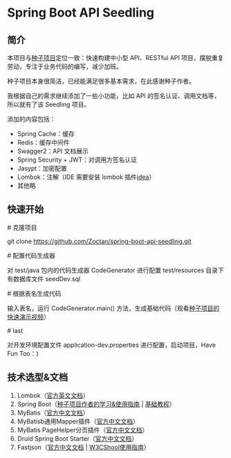 # Spring Boot API Seedling

## 简介

本项目与[种子项目](https://github.com/lihengming/spring-boot-api-project-seed)定位一致：快速构建中小型 API、RESTful API 项目，摆脱重复劳动，专注于业务代码的编写，减少加班。

种子项目本身很简洁，已经能满足很多基本需求，在此感谢种子作者。

我根据自己的需求继续添加了一些小功能，比如 API 的签名认证、调用文档等，所以就有了该 Seedling 项目。

添加的内容包括：
- Spring Cache：缓存
- Redis：缓存中间件
- Swagger2：API 文档展示
- Spring Security + JWT：对调用方签名认证
- Jasypt：加密配置
- Lombok：注解（IDE 需要安装 lombok 插件[idea](https://github.com/mplushnikov/lombok-intellij-plugin/)）
- 其他略

## 快速开始

\# 克隆项目

git clone https://github.com/Zoctan/spring-boot-api-seedling.git

\# 配置代码生成器

对 test/java 包内的代码生成器 CodeGenerator 进行配置
test/resources 目录下有数据库文件 seedDev.sql

\# 根据表名生成代码

输入表名，运行 CodeGenerator.main() 方法，生成基础代码（观看[种子项目的快速演示视频](http://v.youku.com/v_show/id_XMjg1NjYwNDgxNg==.html?spm=a2h3j.8428770.3416059.1)）

\# last

对开发环境配置文件 application-dev.properties 进行配置，启动项目，Have Fun Too：)

## 技术选型&文档

1. Lombok（[官方英文文档](https://projectlombok.org/features/all)）
2. Spring Boot（[种子项目作者的学习&使用指南](https://www.jianshu.com/p/1a9fd8936bd8) | [基础教程](http://blog.didispace.com/Spring-Boot%E5%9F%BA%E7%A1%80%E6%95%99%E7%A8%8B/)）
3. MyBatis（[官方中文文档](http://www.mybatis.org/mybatis-3/zh/index.html)）
4. MyBatisb通用Mapper插件（[官方中文文档](https://mapperhelper.github.io/docs/)）
5. MyBatis PageHelper分页插件（[官方中文文档](https://pagehelper.github.io/)）
6. Druid Spring Boot Starter（[官方中文文档](https://github.com/alibaba/druid/tree/master/druid-spring-boot-starter/)）
7. Fastjson（[官方中文文档](https://github.com/alibaba/fastjson/wiki/Quick-Start-CN) | [W3CShool使用指南](https://www.w3cschool.cn/fastjson/fastjson-quickstart.html)）